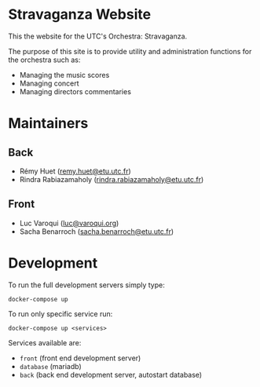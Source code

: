 # Stravaganza Website

This the website for the UTC's Orchestra: Stravaganza.

The purpose of this site is to provide utility and administration functions for the orchestra such as:
* Managing the music scores
* Managing concert
* Managing directors commentaries

# Maintainers

## Back

* Rémy Huet (remy.huet@etu.utc.fr)
* Rindra Rabiazamaholy (rindra.rabiazamaholy@etu.utc.fr)

## Front

* Luc Varoqui (luc@varoqui.org)
* Sacha Benarroch (sacha.benarroch@etu.utc.fr)

# Development

To run the full development servers simply type:

`docker-compose up`

To run only specific service run:

`docker-compose up <services>`

Services available are:
* `front` (front end development server)
* `database` (mariadb)
* `back` (back end development server, autostart database)
